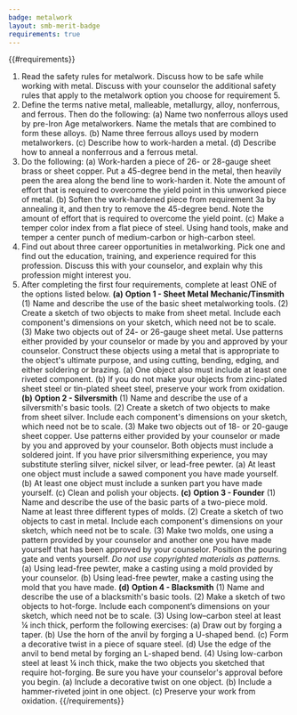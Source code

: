 ```yaml
---
badge: metalwork
layout: smb-merit-badge
requirements: true
---
```


{{#requirements}}
1. Read the safety rules for metalwork. Discuss how to be safe while working with metal. Discuss with your counselor the additional safety rules that apply to the metalwork option you choose for requirement 5.
2. Define the terms native metal, malleable, metallurgy, alloy, nonferrous, and ferrous. Then do the following:
    (a) Name two nonferrous alloys used by pre-Iron Age metalworkers. Name the metals that are combined to form these alloys.
    (b) Name three ferrous alloys used by modern metalworkers.
    (c) Describe how to work-harden a metal.
    (d) Describe how to anneal a nonferrous and a ferrous metal.
3. Do the following:
    (a) Work-harden a piece of 26- or 28-gauge sheet brass or sheet copper. Put a 45-degree bend in the metal, then heavily peen the area along the bend line to work-harden it. Note the amount of effort that is required to overcome the yield point in this unworked piece of metal.
    (b) Soften the work-hardened piece from requirement 3a by annealing it, and then try to remove the 45-degree bend. Note the amount of effort that is required to overcome the yield point.
    (c) Make a temper color index from a flat piece of steel. Using hand tools, make and temper a center punch of medium-carbon or high-carbon steel.
4. Find out about three career opportunities in metalworking. Pick one and find out the education, training, and experience required for this profession. Discuss this with your counselor, and explain why this profession might interest you.
5. After completing the first four requirements, complete at least ONE of the options listed below.
    **(a)** **Option 1 - Sheet Metal Mechanic/Tinsmith**
        (1) Name and describe the use of the basic sheet metalworking tools.
        (2) Create a sketch of two objects to make from sheet metal. Include each component's dimensions on your sketch, which need not be to scale.
        (3) Make two objects out of 24- or 26-gauge sheet metal. Use patterns either provided by your counselor or made by you and approved by your counselor. Construct these objects using a metal that is appropriate to the object's ultimate purpose, and using cutting, bending, edging, and either soldering or brazing.
            (a) One object also must include at least one riveted component.
            (b) If you do not make your objects from zinc-plated sheet steel or tin-plated sheet steel, preserve your work from oxidation.
    **(b)** **Option 2 - Silversmith**
        (1) Name and describe the use of a silversmith's basic tools.
        (2) Create a sketch of two objects to make from sheet silver. Include each component's dimensions on your sketch, which need not be to scale.
        (3) Make two objects out of 18- or 20-gauge sheet copper. Use patterns either provided by your counselor or made by you and approved by your counselor. Both objects must include a soldered joint. If you have prior silversmithing experience, you may substitute sterling silver, nickel silver, or lead-free pewter.
            (a) At least one object must include a sawed component you have made yourself.
            (b) At least one object must include a sunken part you have made yourself.
            (c) Clean and polish your objects.
    **(c)** **Option 3 - Founder**
        (1) Name and describe the use of the basic parts of a two-piece mold. Name at least three different types of molds.
        (2) Create a sketch of two objects to cast in metal. Include each component's dimensions on your sketch, which need not be to scale.
        (3) Make two molds, one using a pattern provided by your counselor and another one you have made yourself that has been approved by your counselor. Position the pouring gate and vents yourself. *Do not use copyrighted materials as patterns.*
            (a) Using lead-free pewter, make a casting using a mold provided by your counselor.
            (b) Using lead-free pewter, make a casting using the mold that you have made.
    **(d)** **Option 4 - Blacksmith**
        (1) Name and describe the use of a blacksmith's basic tools.
        (2) Make a sketch of two objects to hot-forge. Include each component’s dimensions on your sketch, which need not be to scale.
        (3) Using low–carbon steel at least ¼ inch thick, perform the following exercises:
            (a) Draw out by forging a taper.
            (b) Use the horn of the anvil by forging a U-shaped bend.
            (c) Form a decorative twist in a piece of square steel.
            (d) Use the edge of the anvil to bend metal by forging an L-shaped bend.
        (4) Using low-carbon steel at least ¼ inch thick, make the two objects you sketched that require hot-forging. Be sure you have your counselor's approval before you begin.
            (a) Include a decorative twist on one object.
            (b) Include a hammer-riveted joint in one object.
            (c) Preserve your work from oxidation.
{{/requirements}}
